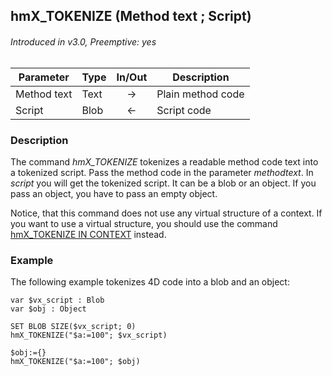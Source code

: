 ## hmX_TOKENIZE (Method text ; Script)
###### Introduced in v3.0, Preemptive: yes

|Parameter|Type|In/Out|Description
|---|---|:---:|---
|Method text|Text|→|Plain method code
|Script|Blob|←|Script code

### Description
The command *hmX_TOKENIZE* tokenizes a readable method code text into a tokenized script. Pass the method code in the parameter *methodtext*.
In *script* you will get the tokenized script. 
It can be a blob or an object. If you pass an object, you have to pass an empty object.

Notice, that this command does not use any virtual structure of a context. If you want to use a virtual structure, you should use the command [hmX_TOKENIZE IN CONTEXT](hmX_TokenizeInContext.md) instead.

### Example
The following example tokenizes 4D code into a blob and an object:

```4d
var $vx_script : Blob
var $obj : Object

SET BLOB SIZE($vx_script; 0)
hmX_TOKENIZE("$a:=100"; $vx_script)

$obj:={}
hmX_TOKENIZE("$a:=100"; $obj)
```
